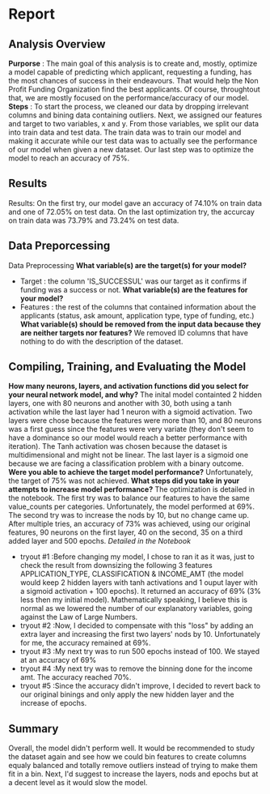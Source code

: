 # Report

## Analysis Overview

**Purporse** : The main goal of this analysis is to create and, mostly, optimize a model capable of predicting which applicant, requesting a funding, has the most chances of success in their endeavours. That would help the Non Profit Funding Organization find the best applicants. Of course, throughtout that, we are mostly focused on the performance/accuracy of our model.
**Steps** : To start the process, we cleaned our data by dropping irrelevant columns and bining data containing outliers. Next, we assigned our features and target to two variables, x and y. From those variables, we split our data into train data and test data. The train data was to train our model and making it accurate while our test data was to actually see the performance of our model when given a new dataset. Our last step was to optimize the model to reach an accuracy of 75%.

## Results
Results: 
On the first try, our model gave an accuracy of 74.10% on train data and one of 72.05% on test data.
On the last optimization try, the accurcay on train data was 73.79% and 73.24% on test data.

## Data Preporcessing
Data Preprocessing
**What variable(s) are the target(s) for your model?**
- Target : the column 'IS_SUCCESSUL' was our target as it confirms if funding was a success or not.
**What variable(s) are the features for your model?**
- Features : the rest of the columns that contained information about the applicants (status, ask amount, application type, type of funding, etc.)
**What variable(s) should be removed from the input data because they are neither targets nor features?**
We removed ID columns that have nothing to do with the description of the dataset.
## Compiling, Training, and Evaluating the Model

**How many neurons, layers, and activation functions did you select for your neural network model, and why?**
The inital model containted 2 hidden layers, one with 80 neurons and another with 30, both using a tanh activation while the last layer had 1 neuron with a sigmoid activation.
Two layers were chose because the features were more than 10, and 80 neurons was a first guess since the features were very variate (they don't seem to have a dominance so our model would reach a better performance with iteration). The Tanh activation was chosen because the dataset is multidimensional and might not be linear. The last layer is a sigmoid one because we are facing a classification problem with a binary outcome.
**Were you able to achieve the target model performance?**
Unfortunately, the target of 75% was not achieved.
**What steps did you take in your attempts to increase model performance?**
The optimization is detailed in the notebook. The first try was to balance our features to have the same value_counts per categories. Unfortunately, the model performed at 69%. The second try was to increase the nods by 10, but no change came up. After multiple tries, an accuracy of 73% was achieved, using our original features, 90 neurons on the first layer, 40 on the second, 35 on a third added layer and 500 epochs.
*Detailed in the Notebook*
- tryout #1 :Before changing my model, I chose to ran it as it was, just to check the result from downsizing the following 3 features APPLICATION_TYPE, CLASSIFICATION & INCOME_AMT (the model would keep 2 hidden layers with tanh activations and 1 ouput layer with a sigmoid activation + 100 epochs). It returned an accuracy of 69% (3% less then my initial model). Mathematically speaking, I believe this is normal as we lowered the number of our explanatory variables, going against the Law of Large Numbers.
- tryout #2 :Now, I decided to compensate with this "loss" by adding an extra layer and increasing the first two layers' nods by 10. Unfortunately for me, the accuracy remained at 69%.
- tryout #3 :My next try was to run 500 epochs instead of 100. We stayed at an accuracy of 69%
- tryout #4 :My next try was to remove the binning done for the income amt. The accuracy reached 70%.
- tryout #5 :Since the accuracy didn't improve, I decided to revert back to our original binings and only apply the new hidden layer and the increase of epochs.

## Summary
Overall, the model didn't perform well. It would be recommended to study the dataset again and see how we could bin features to create columns equaly balanced and totally remove outliers instead of trying to make them fit in a bin. Next, I'd suggest to increase the layers, nods and epochs but at a decent level as it would slow the model.